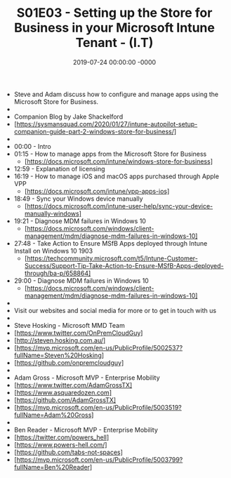 ﻿---
layout: post
title: "S01E03 - Setting up the Store for Business in your Microsoft Intune Tenant - (I.T)"
date: 2019-07-24 00:00:00 -0000
categories:
---

 * Steve and Adam discuss how to configure and manage apps using the Microsoft Store for Business.
 * 
 * Companion Blog by Jake Shackelford
 * [https://sysmansquad.com/2020/01/27/intune-autopilot-setup-companion-guide-part-2-windows-store-for-business/]
 * 
 * 00:00 - Intro
 * 01:15 - How to manage apps from the Microsoft Store for Business
   - [https://docs.microsoft.com/intune/windows-store-for-business]
 * 12:59 - Explanation of licensing
 * 16:19 - How to manage iOS and macOS apps purchased through Apple VPP
   -  [https://docs.microsoft.com/intune/vpp-apps-ios]
 * 18:49 - Sync your Windows device manually
   - [https://docs.microsoft.com/intune-user-help/sync-your-device-manually-windows]
 * 19:21 - Diagnose MDM failures in Windows 10
   - [https://docs.microsoft.com/windows/client-management/mdm/diagnose-mdm-failures-in-windows-10]
 * 27:48 - Take Action to Ensure MSfB Apps deployed through Intune Install on Windows 10 1903
   - [https://techcommunity.microsoft.com/t5/Intune-Customer-Success/Support-Tip-Take-Action-to-Ensure-MSfB-Apps-deployed-through/ba-p/658864]
 * 29:00 - Diagnose MDM failures in Windows 10
   - [https://docs.microsoft.com/windows/client-management/mdm/diagnose-mdm-failures-in-windows-10]
 * 
 * Visit our websites and social media for more or to get in touch with us
 * 
 * Steve Hosking - Microsoft MMD Team
 * [https://www.twitter.com/OnPremCloudGuy]
 * [http://steven.hosking.com.au/]
 * [https://mvp.microsoft.com/en-us/PublicProfile/5002537?fullName=Steven%20Hosking]
 * [https://github.com/onpremcloudguy]
 * 
 * Adam Gross - Microsoft MVP - Enterprise Mobility
 * [https://www.twitter.com/AdamGrossTX]
 * [https://www.asquaredozen.com]
 * [https://github.com/AdamGrossTX]
 * [https://mvp.microsoft.com/en-us/PublicProfile/5003519?fullName=Adam%20Gross]
 * 
 * Ben Reader - Microsoft MVP - Enterprise Mobility
 * [https://twitter.com/powers_hell]
 * [https://www.powers-hell.com/]
 * [https://github.com/tabs-not-spaces]
 * [https://mvp.microsoft.com/en-us/PublicProfile/5003799?fullName=Ben%20Reader]
